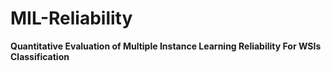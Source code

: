 # MIL-Reliability
__Quantitative Evaluation of Multiple Instance Learning
Reliability For WSIs Classification__


